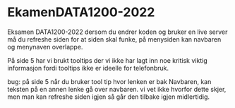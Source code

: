 # EkamenDATA1200-2022
Eksamen DATA1200-2022
dersom du endrer koden og bruker en live server må du refreshe siden for at siden skal funke, på menysiden kan navbaren og menynaven overlappe. 

På side 5 har vi brukt tooltips der vi ikke har lagt inn noe kritisk viktig informasjon fordi tooltips ikke er ideelle for telefonbruk.

bug: på side 5 når du bruker tool tip hvor lenken er bak Navbaren, kan teksten på en annen lenke gå over navbaren. vi vet ikke hvorfor dette skjer, men man kan refreshe siden igjen så går den tilbake igjen midlertidig.